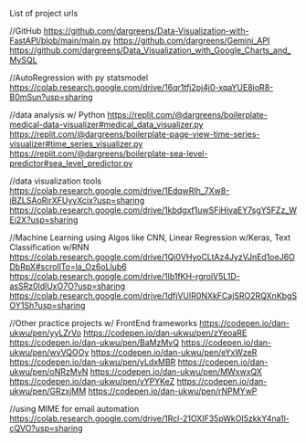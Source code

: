 List of project urls


//GitHub
https://github.com/dargreens/Data-Visualization-with-FastAPI/blob/main/main.py
https://github.com/dargreens/Gemini_API
https://github.com/dargreens/Data_Visualization_with_Google_Charts_and_MySQL


//AutoRegression with py statsmodel
https://colab.research.google.com/drive/16qr1tfj2pj4j0-xqaYUE8ioR8-B0mSun?usp=sharing


//data analysis w/ Python
https://replit.com/@dargreens/boilerplate-medical-data-visualizer#medical_data_visualizer.py
https://replit.com/@dargreens/boilerplate-page-view-time-series-visualizer#time_series_visualizer.py
https://replit.com/@dargreens/boilerplate-sea-level-predictor#sea_level_predictor.py


//data visualization tools
https://colab.research.google.com/drive/1EdqwRlh_7Xw8-iBZLSAoRirXFUyvXcix?usp=sharing
https://colab.research.google.com/drive/1kbdgxf1uwSFiHivaEY7sgY5FZz_WEi2X?usp=sharing


//Machine Learning using Algos like CNN, Linear Regression w/Keras, Text Classification w/RNN
https://colab.research.google.com/drive/1Qj0VHyoCLtAz4JyzVJnEd1oeJ6ODbRpX#scrollTo=la_Oz6oLlub6
https://colab.research.google.com/drive/1lb1fKH-rgroiV5L1D-asSRz0ldlUxO7O?usp=sharing
https://colab.research.google.com/drive/1dfjVUIR0NXkFCajSRO2RQXnKbgSOY1Sh?usp=sharing




//Other practice projects w/ FrontEnd frameworks
https://codepen.io/dan-ukwu/pen/yyLZrVo
https://codepen.io/dan-ukwu/pen/zYeoaRE
https://codepen.io/dan-ukwu/pen/BaMzMvQ
https://codepen.io/dan-ukwu/pen/wvVQOOy
https://codepen.io/dan-ukwu/pen/eYxWzeR
https://codepen.io/dan-ukwu/pen/yLdxMBR
https://codepen.io/dan-ukwu/pen/oNRzMvN
https://codepen.io/dan-ukwu/pen/MWxwxQX
https://codepen.io/dan-ukwu/pen/vYPYKeZ
https://codepen.io/dan-ukwu/pen/GRzxjMM
https://codepen.io/dan-ukwu/pen/rNPMYwP



//using MIME for email automation
https://colab.research.google.com/drive/1Rcl-21OXIF35pWkOI5zkkY4na1l-cQVO?usp=sharing
